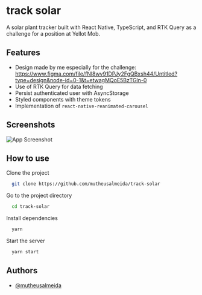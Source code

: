 # track solar

A solar plant tracker built with React Native, TypeScript, and RTK Query as a challenge for a position at Yellot Mob.

## Features

- Design made by me especially for the challenge: https://www.figma.com/file/fNl8wv91DPJy2FgQBxsh44/Untitled?type=design&node-id=0-1&t=etwagMQoE5BzTGln-0
- Use of RTK Query for data fetching
- Persist authenticated user with AsyncStorage
- Styled components with theme tokens
- Implementation of `react-native-reanimated-carousel`

## Screenshots

![App Screenshot](https://i.ibb.co/TW9JB8h/Frame-32.png)

## How to use

Clone the project

```bash
  git clone https://github.com/mutheusalmeida/track-solar
```

Go to the project directory

```bash
  cd track-solar
```

Install dependencies

```bash
  yarn
```

Start the server

```bash
  yarn start
```

## Authors

- [@mutheusalmeida](https://www.github.com/mutheusalmeida)
